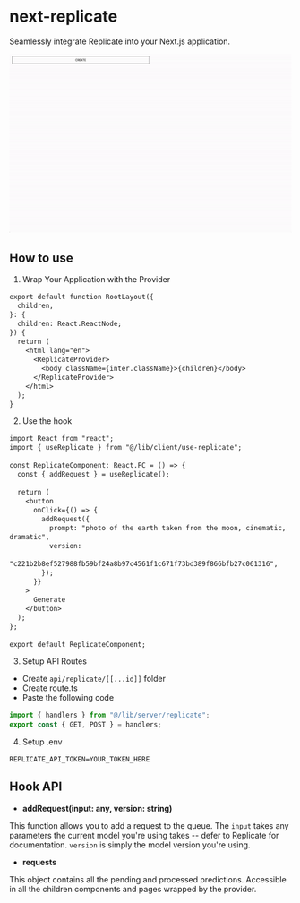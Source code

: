 # next-replicate

Seamlessly integrate Replicate into your Next.js application.

![Local GIF](./public/demo.gif)


## How to use

1. Wrap Your Application with the Provider

```tsx
export default function RootLayout({
  children,
}: {
  children: React.ReactNode;
}) {
  return (
    <html lang="en">
      <ReplicateProvider>
        <body className={inter.className}>{children}</body>
      </ReplicateProvider>
    </html>
  );
}
```

2. Use the hook

```tsx
import React from "react";
import { useReplicate } from "@/lib/client/use-replicate";

const ReplicateComponent: React.FC = () => {
  const { addRequest } = useReplicate();

  return (
    <button
      onClick={() => {
        addRequest({
          prompt: "photo of the earth taken from the moon, cinematic, dramatic",
          version:
            "c221b2b8ef527988fb59bf24a8b97c4561f1c671f73bd389f866bfb27c061316",
        });
      }}
    >
      Generate
    </button>
  );
};

export default ReplicateComponent;
```

3. Setup API Routes

- Create `api/replicate/[[...id]]` folder
- Create route.ts
- Paste the following code

```ts
import { handlers } from "@/lib/server/replicate";
export const { GET, POST } = handlers;
```

4. Setup .env

```
REPLICATE_API_TOKEN=YOUR_TOKEN_HERE
```

## Hook API

- **addRequest(input: any, version: string)**

This function allows you to add a request to the queue. The `input` takes any parameters the current model you're using takes -- defer to Replicate for documentation. `version` is simply the model version you're using.

- **requests**

This object contains all the pending and processed predictions. Accessible in all the children components and pages wrapped by the provider.